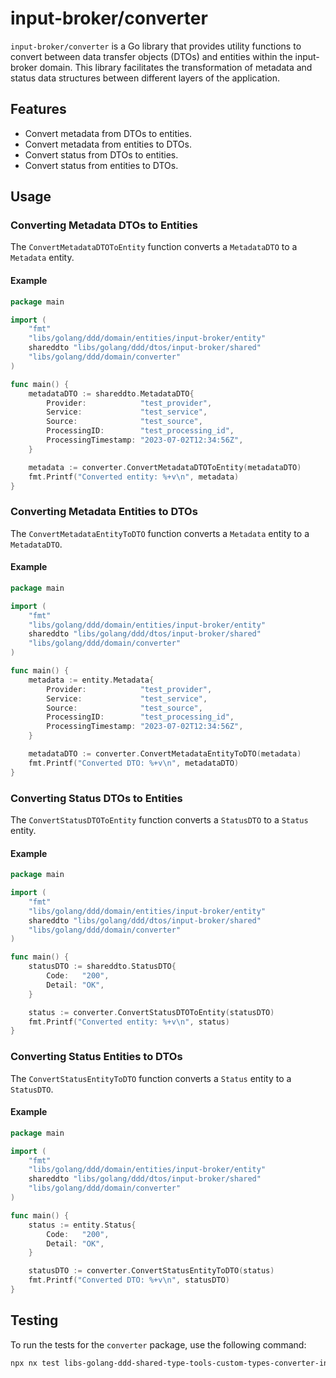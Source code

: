 # input-broker/converter

`input-broker/converter` is a Go library that provides utility functions to convert between data transfer objects (DTOs) and entities within the input-broker domain. This library facilitates the transformation of metadata and status data structures between different layers of the application.

## Features

- Convert metadata from DTOs to entities.
- Convert metadata from entities to DTOs.
- Convert status from DTOs to entities.
- Convert status from entities to DTOs.

## Usage

### Converting Metadata DTOs to Entities

The `ConvertMetadataDTOToEntity` function converts a `MetadataDTO` to a `Metadata` entity.

#### Example

```go
package main

import (
    "fmt"
    "libs/golang/ddd/domain/entities/input-broker/entity"
    shareddto "libs/golang/ddd/dtos/input-broker/shared"
    "libs/golang/ddd/domain/converter"
)

func main() {
    metadataDTO := shareddto.MetadataDTO{
        Provider:            "test_provider",
        Service:             "test_service",
        Source:              "test_source",
        ProcessingID:        "test_processing_id",
        ProcessingTimestamp: "2023-07-02T12:34:56Z",
    }

    metadata := converter.ConvertMetadataDTOToEntity(metadataDTO)
    fmt.Printf("Converted entity: %+v\n", metadata)
}
```

### Converting Metadata Entities to DTOs

The `ConvertMetadataEntityToDTO` function converts a `Metadata` entity to a `MetadataDTO`.

#### Example

```go
package main

import (
    "fmt"
    "libs/golang/ddd/domain/entities/input-broker/entity"
    shareddto "libs/golang/ddd/dtos/input-broker/shared"
    "libs/golang/ddd/domain/converter"
)

func main() {
    metadata := entity.Metadata{
        Provider:            "test_provider",
        Service:             "test_service",
        Source:              "test_source",
        ProcessingID:        "test_processing_id",
        ProcessingTimestamp: "2023-07-02T12:34:56Z",
    }

    metadataDTO := converter.ConvertMetadataEntityToDTO(metadata)
    fmt.Printf("Converted DTO: %+v\n", metadataDTO)
}
```

### Converting Status DTOs to Entities

The `ConvertStatusDTOToEntity` function converts a `StatusDTO` to a `Status` entity.

#### Example

```go
package main

import (
    "fmt"
    "libs/golang/ddd/domain/entities/input-broker/entity"
    shareddto "libs/golang/ddd/dtos/input-broker/shared"
    "libs/golang/ddd/domain/converter"
)

func main() {
    statusDTO := shareddto.StatusDTO{
        Code:   "200",
        Detail: "OK",
    }

    status := converter.ConvertStatusDTOToEntity(statusDTO)
    fmt.Printf("Converted entity: %+v\n", status)
}
```

### Converting Status Entities to DTOs

The `ConvertStatusEntityToDTO` function converts a `Status` entity to a `StatusDTO`.

#### Example

```go
package main

import (
    "fmt"
    "libs/golang/ddd/domain/entities/input-broker/entity"
    shareddto "libs/golang/ddd/dtos/input-broker/shared"
    "libs/golang/ddd/domain/converter"
)

func main() {
    status := entity.Status{
        Code:   "200",
        Detail: "OK",
    }

    statusDTO := converter.ConvertStatusEntityToDTO(status)
    fmt.Printf("Converted DTO: %+v\n", statusDTO)
}
```

## Testing

To run the tests for the `converter` package, use the following command:

```sh
npx nx test libs-golang-ddd-shared-type-tools-custom-types-converter-input-broker
```
